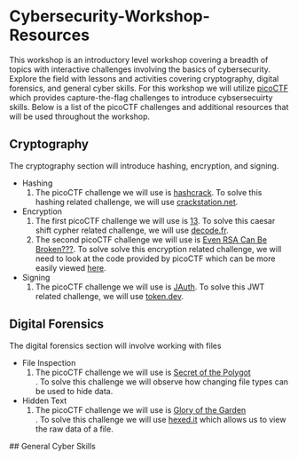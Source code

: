 # Cybersecurity-Workshop-Resources
This workshop is an introductory level workshop covering a breadth of topics with interactive challenges involving the basics of cybersecurity. Explore the field with lessons and activities covering cryptography, digital forensics, and general cyber skills. For this workshop we will utilize [picoCTF](https://picoctf.org) which provides capture-the-flag challenges to introduce cybsersecuirty skills. Below is a list of the picoCTF challenges and additional resources that will be used throughout the workshop.
## Cryptography
The cryptography section will introduce hashing, encryption, and signing.
<ul>
  <li> Hashing
    <ol>
      <li>The picoCTF challenge we will use is <a href="https://play.picoctf.org/practice/challenge/475">hashcrack</a>. To solve this hashing related challenge, we will use <a href="https://crackstation.net/">crackstation.net</a>.</li>
    </ol>
  </li>
  <li> Encryption
    <ol>
      <li>The first picoCTF challenge we will use is <a href="https://play.picoctf.org/practice/challenge/62">13</a>. To solve this caesar shift cypher related challenge, we will use <a href="https://www.dcode.fr/caesar-cipher">decode.fr</a>.</li>
      <li>The second picoCTF challenge we will use is <a href="https://play.picoctf.org/practice/challenge/470">Even RSA Can Be Broken???</a>. To solve solve this encryption related challenge, we will need to look at the code provided by picoCTF which can be more easily viewed <a href="https://github.com/acmucsd-outreach/Cybersecurity-Workshop-Resources/blob/main/picoCTF-challenges/Even-RSA-Can-Be-Broken/encrypt.py">here</a>.</li>
    </ol>
  </li>
  <li> Signing
    <ol>
      <li>The picoCTF challenge we will use is <a href="https://play.picoctf.org/practice/challenge/236">JAuth</a>. To solve this JWT related challenge, we will use <a href="https://token.dev/">token.dev</a>.</li>
    </ol>
  </li>
</ul>

## Digital Forensics
The digital forensics section will involve working with files
<ul>
  <li> File Inspection
    <ol>
      <li>The picoCTF challenge we will use is <a href="https://play.picoctf.org/practice/challenge/423">Secret of the Polygot</a></li>. To solve this challenge we will observe how changing file types can be used to hide data.
    </ol>
  </li>
  <li> Hidden Text
    <ol>
      <li>The picoCTF challenge we will use is <a href="https://play.picoctf.org/practice/challenge/44">Glory of the Garden</a></li>. To solve this challenge we will use <a href="https://hexed.it/">hexed.it</a> which allows us to view the raw data of a file.
    </ol>
  </li>
</ul>
## General Cyber Skills
